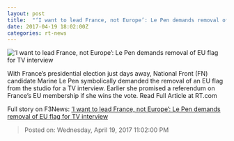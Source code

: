 ```yaml
---
layout: post
title:  "‘I want to lead France, not Europe’: Le Pen demands removal of EU flag for TV interview"
date: 2017-04-19 18:02:00Z
categories: rt-news
---
```


![‘I want to lead France, not Europe’: Le Pen demands removal of EU flag for TV interview](https://cdn.rt.com/files/2017.04/article/58f77198c461886a0c8b456e.jpg)

With France’s presidential election just days away, National Front (FN) candidate Marine Le Pen symbolically demanded the removal of an EU flag from the studio for a TV interview. Earlier she promised a referendum on France’s EU membership if she wins the vote. Read Full Article at RT.com


Full story on F3News: [‘I want to lead France, not Europe’: Le Pen demands removal of EU flag for TV interview](http://www.f3nws.com/n/TgYfyE)

> Posted on: Wednesday, April 19, 2017 11:02:00 PM
